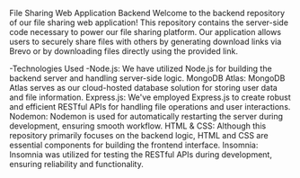 File Sharing Web Application Backend
Welcome to the backend repository of our file sharing web application! This repository contains the server-side code necessary to power our file sharing platform. Our application allows users to securely share files with others by generating download links via Brevo or by downloading files directly using the provided link.

-Technologies Used
-Node.js: We have utilized Node.js for building the backend server and handling server-side logic.
<p4>MongoDB Atlas: MongoDB Atlas serves as our cloud-hosted database solution for storing user data and file information.</p4>
<p5>Express.js: We've employed Express.js to create robust and efficient RESTful APIs for handling file operations and user interactions.</p5>
<p6>Nodemon: Nodemon is used for automatically restarting the server during development, ensuring smooth workflow.</p6>
<p7>HTML & CSS: Although this repository primarily focuses on the backend logic, HTML and CSS are essential components for building the frontend interface.</p7>
</p8>Insomnia: Insomnia was utilized for testing the RESTful APIs during development, ensuring reliability and functionality.</p8>
